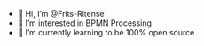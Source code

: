 - 👋 Hi, I’m @Frits-Ritense
- 👀 I’m interested in BPMN Processing
- 🌱 I’m currently learning to be 100% open source

<!---
Frits-Ritense/Frits-Ritense is a ✨ special ✨ repository because its `README.md` (this file) appears on your GitHub profile.
You can click the Preview link to take a look at your changes.
--->

